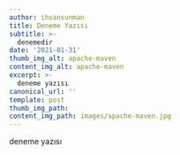 ```yaml
---
author: ihsansunman
title: Deneme Yazısı
subtitle: >-
  denemedir
date: '2021-01-31'
thumb_img_alt: apache-maven
content_img_alt: apache-maven
excerpt: >-
  deneme yazısı
canonical_url: ''
template: post
thumb_img_path: 
content_img_path: images/apache-maven.jpg
---
```

deneme yazısı
